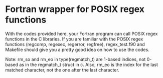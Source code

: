 # Fortran wrapper for POSIX regex functions

With the codes provided here, your Fortran program can call POSIX regex functions in the C libraries. If you are familiar with the POSIX regex functions (regcomp, regexec, regerror, regfree), regex_test.f90 and Makefile should give you a pretty good idea on how to use the codes.

Note: rm_so and rm_eo in type(regmatch_t) are 1-based indices, not
0-based as in the regmatch_t struct in c. Also, rm_eo is the index for
the last matched character, not the one after the last character.
